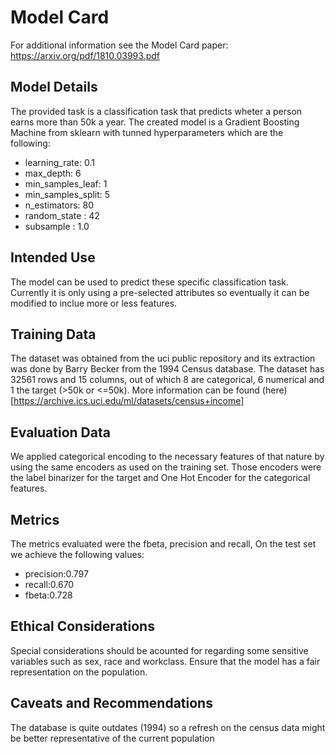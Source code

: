 # Model Card

For additional information see the Model Card paper: https://arxiv.org/pdf/1810.03993.pdf

## Model Details
The provided task is a classification task that predicts wheter a person earns more than 50k a year. The created model is a Gradient Boosting Machine from sklearn with tunned hyperparameters which are the following:


* learning_rate: 0.1
* max_depth: 6
* min_samples_leaf: 1
* min_samples_split: 5
* n_estimators: 80
* random_state : 42
* subsample : 1.0

## Intended Use
The model can be used to predict these specific classification task. Currently it is only using a pre-selected attributes so eventually it can be modified to inclue more or less features.

## Training Data
The dataset was obtained from the uci public repository and its extraction was done by Barry Becker from the 1994 Census database. The dataset has 32561 rows and 15 columns, out of which 8 are categorical, 6 numerical and 1 the target (>50k or <=50k). More information can be found (here)[https://archive.ics.uci.edu/ml/datasets/census+income]

## Evaluation Data
We applied categorical encoding to the necessary features of that nature by using the same encoders as used on the training set. Those encoders were the label binarizer for the target and One Hot Encoder for the categorical features.

## Metrics
The metrics evaluated were the fbeta, precision and recall,
On the test set we achieve the following values:
* precision:0.797
* recall:0.670
* fbeta:0.728

## Ethical Considerations
Special considerations should be acounted for regarding some sensitive variables such as sex, race and workclass. Ensure that the model has a fair representation on the population.

## Caveats and Recommendations
The database is quite outdates (1994) so a refresh on the census data might be better representative of the current population
